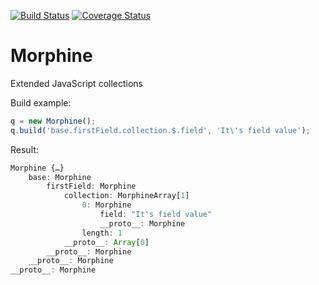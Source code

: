 [![Build Status](https://travis-ci.org/KlimMalgin/Morphine.svg?branch=master)](https://travis-ci.org/KlimMalgin/Morphine)
[![Coverage Status](https://coveralls.io/repos/KlimMalgin/Morphine/badge.png)](https://coveralls.io/r/KlimMalgin/Morphine)

Morphine
========

Extended JavaScript collections


Build example:
```js
q = new Morphine();
q.build('base.firstField.collection.$.field', 'It\'s field value');
```

Result:
```js
Morphine {…}
    base: Morphine
        firstField: Morphine
            collection: MorphineArray[1]
                0: Morphine
                    field: "It's field value"
                    __proto__: Morphine
                length: 1
            __proto__: Array[0]
        __proto__: Morphine
    __proto__: Morphine
__proto__: Morphine
```